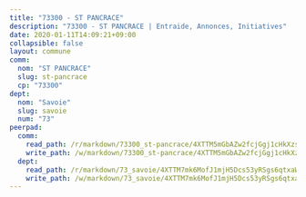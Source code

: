 ```yaml
---
title: "73300 - ST PANCRACE"
description: "73300 - ST PANCRACE | Entraide, Annonces, Initiatives"
date: 2020-01-11T14:09:21+09:00
collapsible: false
layout: commune
comm:
  nom: "ST PANCRACE"
  slug: st-pancrace
  cp: "73300"
dept:
  nom: "Savoie"
  slug: savoie
  num: "73"
peerpad:
  comm:
    read_path: /r/markdown/73300_st-pancrace/4XTTM5mGbAZw2fcjGgj1cHkXzsSWG8PcKhUQDsCCF78hrD9A8
    write_path: /w/markdown/73300_st-pancrace/4XTTM5mGbAZw2fcjGgj1cHkXzsSWG8PcKhUQDsCCF78hrD9A8-K3TgUPeCyJKS4kzdBn2CMGJTSDXmfaH5d2FuiaYkkndU4qrKbidiyRocVEW6M9h5rtYhjE6iBPjmYaqR1JZCfu8w6tMoZqMXkwgQpP2dLzfrroSuddBQ1ksjMABgyC1TX6uQgNak
  dept:
    read_path: /r/markdown/73_savoie/4XTTM7mk6MofJ1mjH5Dcs53yRSgs6qtxaWYjKD54ttqHGEMur
    write_path: /w/markdown/73_savoie/4XTTM7mk6MofJ1mjH5Dcs53yRSgs6qtxaWYjKD54ttqHGEMur-K3TgTorsK1WLw8S2EgnkoX8tJEgZgam6ANhvqrVqNfiz9fX8kbMKu5AF1rqzXyxMRZgoVPrb5EERe3PeBhqF1SBfP5G1PJnvsDUF2LQSxevobpkDM4djQDebTYoo6Yx53thenJpY
---
```


